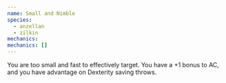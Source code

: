 ```yaml
---
name: Small and Nimble
species:
  - anzellan
  - zilkin
mechanics:
mechanics: []
---
```

You are too small and fast to effectively target. You have a +1 bonus to AC, and you have advantage on Dexterity saving throws.
